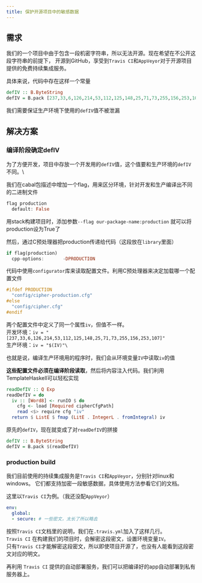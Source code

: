 ```yaml
---
title: 保护开源项目中的敏感数据
---
```


## 需求
我们的一个项目中由于包含一段机密字符串，所以无法开源。现在希望在不公开这段字符串的前提下，
开源到GitHub，享受到`Travis CI`和`AppVeyor`对于开源项目提供的免费持续集成服务。

具体来说，代码中存在这样一个常量
```haskell
defIV :: B.ByteString
defIV = B.pack [237,33,6,126,214,53,112,125,148,25,71,73,255,156,253,107]
```
我们需要保证生产环境下使用的`defIV`值不被泄漏

## 解决方案

### 编译阶段确定defIV

为了方便开发，项目中存放一个开发用的`defIV`值，这个值要和生产环境的`defIV`不同。\

我们在cabal包描述中增加一个flag，用来区分环境，针对开发和生产编译出不同的二进制文件
```haskell
flag production
  default: False
```
用stack构建项目时，添加参数`--flag our-package-name:production`
就可以将production设为True了

然后，通过C预处理器把production传递给代码（这段放在`library`里面）
```haskell
if flag(production)
  cpp-options:       -DPRODUCTION
```

代码中使用`configurator`库来读取配置文件。利用C预处理器来决定加载哪一个配置文件
```haskell
#ifdef PRODUCTION
  "config/cipher-production.cfg"
#else
  "config/cipher.cfg"
#endif
```

两个配置文件中定义了同一个属性`iv`，但值不一样。\
开发环境：`iv = "[237,33,6,126,214,53,112,125,148,25,71,73,255,156,253,107]"`\
生产环境：`iv = "$(IV)"\`

也就是说，编译生产环境用的程序时，我们会从环境变量`IV`中读取`iv`的值

**这些配置文件必须在编译阶段读取**，然后将内容注入代码。我们利用TemplateHaskell可以轻松实现
```haskell
readDefIV :: Q Exp
readDefIV = do
  iv :: [Word8] <- runIO $ do
    cfg <- load [Required cipherCfgPath]
    read <$> require cfg "iv"
  return $ ListE $ fmap (LitE . IntegerL . fromIntegral) iv
```
原先的`defIV`，现在就变成了对`readDefIV`的拼接
```haskell
defIV :: B.ByteString
defIV = B.pack $(readDefIV)
```

### production build

我们目前使用的持续集成服务是`Travis CI`和`AppVeyor`，分别针对linux和windows。
它们都支持加密一段敏感数据，具体使用方法参看它们的文档。

这里以`Travis CI`为例。（我还没配`AppVeyor`）
```yaml
env:
  global:
  - secure: # 一些密文，太长了所以略去
```
按照`Travis CI`文档里的说明，我们在`.travis.yml`加入了这样几行。\
`Travis CI` 在构建我们的项目时，会解密这段密文，设置环境变量`IV`。\
只有`Travis CI`才能解密这段密文，所以即使项目开源了，也没有人能看到这段密文对应的明文。

再利用 `Travis CI` 提供的自动部署服务，我们可以把编译好的app自动部署到私有服务器上。
